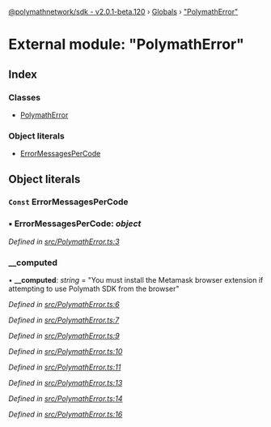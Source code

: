 [@polymathnetwork/sdk - v2.0.1-beta.120](../README.md) › [Globals](../globals.md) › ["PolymathError"](_polymatherror_.md)

# External module: "PolymathError"

## Index

### Classes

- [PolymathError](../classes/_polymatherror_.polymatherror.md)

### Object literals

- [ErrorMessagesPerCode](_polymatherror_.md#const-errormessagespercode)

## Object literals

### `Const` ErrorMessagesPerCode

### ▪ **ErrorMessagesPerCode**: _object_

_Defined in [src/PolymathError.ts:3](https://github.com/PolymathNetwork/polymath-sdk/blob/1da5bc5/src/PolymathError.ts#L3)_

### \_\_computed

• **\_\_computed**: _string_ = "You must install the Metamask browser extension if attempting to use Polymath SDK from the browser"

_Defined in [src/PolymathError.ts:6](https://github.com/PolymathNetwork/polymath-sdk/blob/1da5bc5/src/PolymathError.ts#L6)_

_Defined in [src/PolymathError.ts:7](https://github.com/PolymathNetwork/polymath-sdk/blob/1da5bc5/src/PolymathError.ts#L7)_

_Defined in [src/PolymathError.ts:9](https://github.com/PolymathNetwork/polymath-sdk/blob/1da5bc5/src/PolymathError.ts#L9)_

_Defined in [src/PolymathError.ts:10](https://github.com/PolymathNetwork/polymath-sdk/blob/1da5bc5/src/PolymathError.ts#L10)_

_Defined in [src/PolymathError.ts:11](https://github.com/PolymathNetwork/polymath-sdk/blob/1da5bc5/src/PolymathError.ts#L11)_

_Defined in [src/PolymathError.ts:13](https://github.com/PolymathNetwork/polymath-sdk/blob/1da5bc5/src/PolymathError.ts#L13)_

_Defined in [src/PolymathError.ts:14](https://github.com/PolymathNetwork/polymath-sdk/blob/1da5bc5/src/PolymathError.ts#L14)_

_Defined in [src/PolymathError.ts:16](https://github.com/PolymathNetwork/polymath-sdk/blob/1da5bc5/src/PolymathError.ts#L16)_
